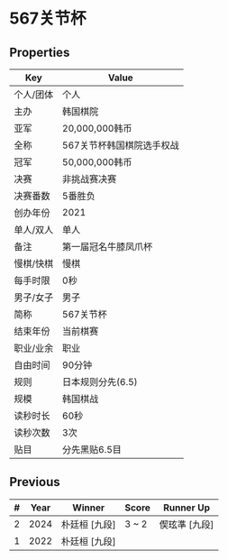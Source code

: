 # 567关节杯

## Properties

| Key | Value |
| --- | ----- |
| 个人/团体 | 个人 |
| 主办 | 韩国棋院 |
| 亚军 | 20,000,000韩币 |
| 全称 | 567关节杯韩国棋院选手权战 |
| 冠军 | 50,000,000韩币 |
| 决赛 | 非挑战赛决赛 |
| 决赛番数 | 5番胜负 |
| 创办年份 | 2021 |
| 单人/双人 | 单人 |
| 备注 | 第一届冠名牛膝凤爪杯 |
| 慢棋/快棋 | 慢棋 |
| 每手时限 | 0秒 |
| 男子/女子 | 男子 |
| 简称 | 567关节杯 |
| 结束年份 | 当前棋赛 |
| 职业/业余 | 职业 |
| 自由时间 | 90分钟 |
| 规则 | 日本规则分先(6.5) |
| 规模 | 韩国棋战 |
| 读秒时长 | 60秒 |
| 读秒次数 | 3次 |
| 贴目 | 分先黑贴6.5目 |

## Previous

| # | Year | Winner | Score | Runner Up |
| --- | --- | --- | --- | --- |
| 2 | 2024 | 朴廷桓 [九段] | 3 ~ 2 | 偰玹準 [九段] |
| 1 | 2022 | 朴廷桓 [九段] |  |  |

